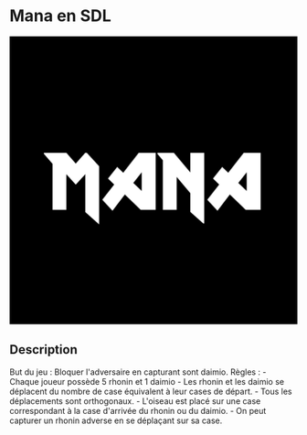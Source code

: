 # Mana en SDL
![logo.png](logo.png)
## Description
But du jeu : Bloquer l'adversaire en capturant sont daimio.
Règles :
    - Chaque joueur possède 5 rhonin et 1 daimio
    - Les rhonin et les daimio se déplacent du nombre de case équivalent à leur cases de départ.
    - Tous les déplacements sont orthogonaux.
    - L'oiseau est placé sur une case correspondant à la case d'arrivée du rhonin ou du daimio.
    - On peut capturer un rhonin adverse en se déplaçant sur sa case.
